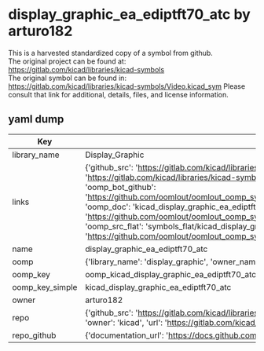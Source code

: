 # display_graphic_ea_ediptft70_atc by arturo182  
This is a harvested standardized copy of a symbol from github.  
The original project can be found at:  
https://gitlab.com/kicad/libraries/kicad-symbols  
The original symbol can be found in:
https://gitlab.com/kicad/libraries/kicad-symbols/Video.kicad_sym
Please consult that link for additional, details, files, and license information.  
## yaml dump  
| Key | Value |  
| --- | --- |  
| library_name | Display_Graphic |  
| links | {'github_src': 'https://gitlab.com/kicad/libraries/kicad-symbols/Video.kicad_sym', 'github_src_repo': 'https://gitlab.com/kicad/libraries/kicad-symbols', 'oomp_bot': 'kicad_display_graphic_ea_ediptft70_atc/working', 'oomp_bot_github': 'https://github.com/oomlout/oomlout_oomp_symbol_bot/tree/main/kicad_display_graphic_ea_ediptft70_atc/working', 'oomp_doc': 'kicad_display_graphic_ea_ediptft70_atc/working', 'oomp_doc_github': 'https://github.com/oomlout/oomlout_oomp_symbol_doc/tree/main/kicad_display_graphic_ea_ediptft70_atc/working', 'oomp_src_flat': 'symbols_flat/kicad_display_graphic_ea_ediptft70_atc/working', 'oomp_src_flat_github': 'https://github.com/oomlout/oomlout_oomp_symbol_src/tree/main/kicad_display_graphic_ea_ediptft70_atc/working'} |  
| name | display_graphic_ea_ediptft70_atc |  
| oomp | {'library_name': 'display_graphic', 'owner_name': 'kicad', 'symbol_name': 'display_graphic_ea_ediptft70_atc'} |  
| oomp_key | oomp_kicad_display_graphic_ea_ediptft70_atc |  
| oomp_key_simple | kicad_display_graphic_ea_ediptft70_atc |  
| owner | arturo182 |  
| repo | {'github_src': 'https://gitlab.com/kicad/libraries/kicad-symbols/Video.kicad_sym', 'name': 'libraries/kicad-symbols', 'owner': 'kicad', 'url': 'https://gitlab.com/kicad/libraries/kicad-symbols'} |  
| repo_github | {'documentation_url': 'https://docs.github.com/rest/repos/repos#get-a-repository', 'message': 'Not Found'} |  

